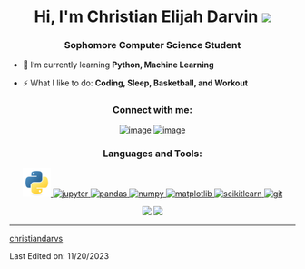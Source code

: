 ﻿<h1 align="center">Hi, I'm Christian Elijah Darvin <img height="40" src="https://cdn3.emoji.gg/emojis/8772_popcat.gif"></h1>
<h3 align="center">Sophomore Computer Science Student</h3>

<!-- - 🔭 I’m currently working on my **Mathematics for Machine Learning and Data Science Specialization** in [Coursera](https://www.coursera.org/specializations/mathematics-for-machine-learning-and-data-science?irgwc=1&utm_medium=partners&utm_source=impact&utm_campaign=3317930&utm_content=b2c) -->

- 🌱 I’m currently learning **Python, Machine Learning**

- ⚡ What I like to do: **Coding, Sleep, Basketball, and Workout**

<h3 align="center">Connect with me:</h3>
<div align="center">

[![image](https://img.shields.io/badge/LinkedIn-0077B5?style=for-the-badge&logo=linkedin&logoColor=white)](https://www.linkedin.com/in/christiandarvin/)
[![image](https://img.shields.io/badge/Twitter-black?style=for-the-badge&logo=X&logoColor=white)](https://twitter.com/crazyDarvs_)

<!-- ### Machine Learning Related Tools:
  -  -->
  
<!-- [![image](https://img.shields.io/badge/python-yellow?style=for-the-badge&logo=python&logoColor=white)](https://twitter.com/crazyDarvs_)
[![image](https://img.shields.io/badge/jupyter-orange?style=for-the-badge&logo=jupyter&logoColor=white)](https://twitter.com/crazyDarvs_)
[![image](https://img.shields.io/badge/pandas-blue?style=for-the-badge&logo=pandas&logoColor=white)](https://twitter.com/crazyDarvs_)
[![image](https://img.shields.io/badge/numpy-lightblue?style=for-the-badge&logo=numpy&logoColor=white)](https://twitter.com/crazyDarvs_)
[![image](https://img.shields.io/badge/scikit--learn-orange?style=for-the-badge&logo=scikit-learn&logoColor=white)](https://twitter.com/crazyDarvs_)
[![image](https://img.shields.io/badge/git-red?style=for-the-badge&logo=git&logoColor=white)](https://twitter.com/crazyDarvs_) -->
</div>

<h3 align="center">Languages and Tools:</h3>

<p align="center"> 
  <a href="https://www.python.org" target="_blank"> 
    <img src="https://raw.githubusercontent.com/devicons/devicon/master/icons/python/python-original.svg" alt="python" width="50" height="50"/> 
  </a>
  <a href="https://docs.jupyter.org/en/latest/" target="_blank"> 
    <img src="https://cdn.jsdelivr.net/gh/devicons/devicon/icons/jupyter/jupyter-original-wordmark.svg" alt="jupyter" width="50" height="50"/> 
  </a>   
  <a href="https://pandas.pydata.org/pandas-docs/stable/index.html" target="_blank"> 
    <img src="https://cdn.jsdelivr.net/gh/devicons/devicon/icons/pandas/pandas-original-wordmark.svg" alt="pandas" width="50" height="50"/> 
  </a> 
  <a href="https://www.w3.org/html/" target="_blank"> 
    <img src="https://cdn.jsdelivr.net/gh/devicons/devicon/icons/numpy/numpy-original.svg" alt="numpy" width="50" height="50"/> 
  </a>
  <a href="https://matplotlib.org/stable/index.html" target="_blank"> 
    <img src="https://icon.icepanel.io/Technology/svg/Matplotlib.svg" alt="matplotlib" width="50" height="50"/> 
  </a> 
  <a href="https://scikit-learn.org/stable/index.html" target="_blank"> 
    <img src="https://icon.icepanel.io/Technology/svg/scikit-learn.svg" alt="scikitlearn" width="50" height="50"/> 
  </a> 
  <a href="https://git-scm.com/" target="_blank"> 
    <img src="https://www.vectorlogo.zone/logos/git-scm/git-scm-icon.svg" alt="git" width="50" height="50"/> 
  </a>
</p>

<p align= "center">
  <img height= "200" src="https://github-readme-stats.vercel.app/api?username=christiandarvs&show_icons=true&theme=tokyonight" />
  <img height= "200" src="https://github-readme-stats.vercel.app/api/top-langs/?username=christiandarvs&theme=tokyonight&layout=compact" />
</p>

<!-- ![Top Langs](https://github-readme-stats.vercel.app/api/top-langs/?username=christiandarvs&theme=tokyonight&layout=compact) -->
------

[christiandarvs](https://github.com/christiandarvs)

Last Edited on: 11/20/2023
